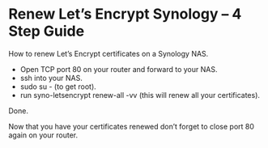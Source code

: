 # Renew Let’s Encrypt Synology – 4 Step Guide
How to renew Let’s Encrypt certificates on a Synology NAS.


- Open TCP port 80 on your router and forward to your NAS.
- ssh into your NAS.
- sudo su - (to get root).
- run syno-letsencrypt renew-all -vv (this will renew all your certificates).

Done.

Now that you have your certificates renewed don’t forget to close port 80 again on your router.